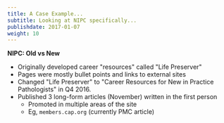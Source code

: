```yaml
---
title: A Case Example...
subtitle: Looking at NIPC specifically...
publishdate: 2017-01-07
weight: 10
---
```


<span class="fragment"><strong>NIPC: Old vs New</strong></span>

* Originally developed career "resources" called "Life Preserver"
* Pages were mostly bullet points and links to external sites
* Changed "Life Preserver" to "Career Resources for New in Practice Pathologists" in Q4 2016.
* Published 3 long-form articles (November) written in the first person
  * Promoted in multiple areas of the site
  * Eg, `members.cap.org` (currently PMC article)